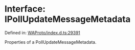 # Interface: IPollUpdateMessageMetadata

Defined in: [WAProto/index.d.ts:29391](https://github.com/Fokusdotid/Baileys/blob/6a8e2076fa4119b2d5152250d579a4fbed394533/WAProto/index.d.ts#L29391)

Properties of a PollUpdateMessageMetadata.
